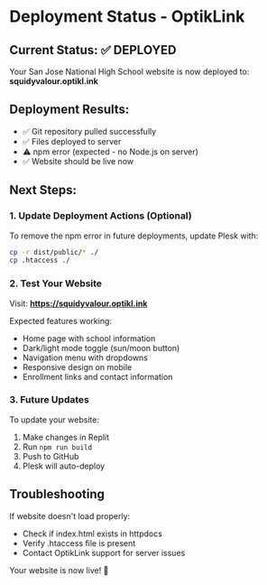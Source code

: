 # Deployment Status - OptikLink

## Current Status: ✅ DEPLOYED
Your San Jose National High School website is now deployed to: **squidyvalour.optikl.ink**

## Deployment Results:
- ✅ Git repository pulled successfully
- ✅ Files deployed to server
- ⚠️ npm error (expected - no Node.js on server)
- ✅ Website should be live now

## Next Steps:

### 1. Update Deployment Actions (Optional)
To remove the npm error in future deployments, update Plesk with:
```bash
cp -r dist/public/* ./
cp .htaccess ./
```

### 2. Test Your Website
Visit: **https://squidyvalour.optikl.ink**

Expected features working:
- Home page with school information
- Dark/light mode toggle (sun/moon button)
- Navigation menu with dropdowns
- Responsive design on mobile
- Enrollment links and contact information

### 3. Future Updates
To update your website:
1. Make changes in Replit
2. Run `npm run build` 
3. Push to GitHub
4. Plesk will auto-deploy

## Troubleshooting
If website doesn't load properly:
- Check if index.html exists in httpdocs
- Verify .htaccess file is present
- Contact OptikLink support for server issues

Your website is now live! 🎉